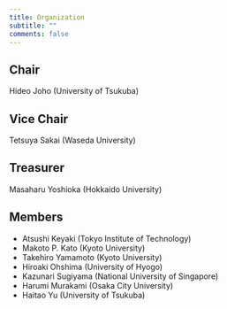 ```yaml
---
title: Organization
subtitle: ""
comments: false
---
```


## Chair

Hideo Joho (University of Tsukuba)

## Vice Chair

Tetsuya Sakai (Waseda University)

## Treasurer

Masaharu Yoshioka (Hokkaido University)

## Members

- Atsushi Keyaki (Tokyo Institute of Technology)
- Makoto P. Kato (Kyoto University)
- Takehiro Yamamoto (Kyoto University)
- Hiroaki Ohshima (University of Hyogo)
- Kazunari Sugiyama (National University of Singapore)
- Harumi Murakami (Osaka City University)
- Haitao Yu (University of Tsukuba)
